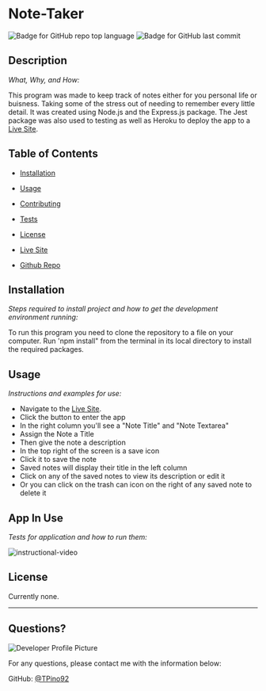 # Note-Taker 
  ![Badge for GitHub repo top language](https://img.shields.io/github/languages/top/Tpino92/note-taker?style=flat&logo=appveyor) ![Badge for GitHub last commit](https://img.shields.io/github/last-commit/Tpino92/note-taker?style=flat&logo=appveyor)
  
  
  ## Description 
  
  *What, Why, and How:* 
  
  This program was made to keep track of notes either for you personal life or buisness. Taking some of the stress out of needing to remember every little detail. It was created using Node.js and the Express.js package. The Jest package was also used to testing as well as Heroku to deploy the app to a [Live Site](https://lit-waters-46614.herokuapp.com).

  ## Table of Contents
  * [Installation](#installation)
  * [Usage](#usage)
  * [Contributing](#contributing)
  * [Tests](#tests)
  * [License](#license)  
    
  * [Live Site](https://lit-waters-46614.herokuapp.com)  
  * [Github Repo](https://github.com/TPino92/note-taker)
  
  ## Installation
  
  *Steps required to install project and how to get the development environment running:*
  
  To run this program you need to clone the repository to a file on your computer. Run 'npm install" from the terminal in its local directory to install the required packages.
  
  ## Usage 
  
  *Instructions and examples for use:*
  
  * Navigate to the [Live Site](https://lit-waters-46614.herokuapp.com).   
  * Click the button to enter the app  
  * In the right column you'll see a "Note Title" and "Note Textarea"  
  * Assign the Note a Title  
  * Then give the note a description  
  * In the top right of the screen is a save icon  
  * Click it to save the note  
  * Saved notes will display their title in the left column  
  * Click on any of the saved notes to view its description or edit it  
  * Or you can click on the trash can icon on the right of any saved note to delete it
  
  ## App In Use
  
  *Tests for application and how to run them:*
  
  ![instructional-video](images/readme-gif.gif)
  
  ## License
  
  Currently none.
  
  ---
  
  ## Questions?
  
  ![Developer Profile Picture](https://avatars1.githubusercontent.com/u/67513132?v=4) 
  
  For any questions, please contact me with the information below:
 
  GitHub: [@TPino92](https://api.github.com/users/TPino92)